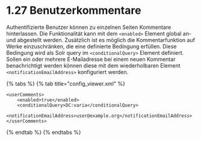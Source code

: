 # 1.27 Benutzerkommentare

Authentifizierte Benutzer können zu einzelnen Seiten Kommentare hinterlassen. Die Funktionalität kann mit dem `<enabled>` Element global an- und abgestellt werden. Zusätzlich ist es möglich die Kommentarfunktion auf Werke einzuschränken, die eine definierte Bedingung erfüllen. Diese Bedingung wird als Solr query im `<conditionalQuery>` Element definiert. Sollen ein oder mehrere E-Mailadresse bei einem neuen Kommentar benachrichtigt werden können diese mit dem wiederholbaren Element `<notificationEmailAddress>` konfiguriert werden.

{% tabs %}
{% tab title="config\_viewer.xml" %}
```markup
<userComments>
    <enabled>true</enabled>
    <conditionalQuery>DC:varia</conditionalQuery>
    <notificationEmailAddress>user@example.org</notificationEmailAddress>
</userComments>
```
{% endtab %}
{% endtabs %}

